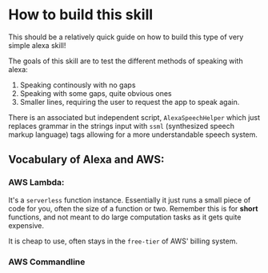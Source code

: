 # How to build this skill

This should be a relatively quick guide on how to build this type of very simple alexa skill!

The goals of this skill are to test the different methods of speaking with alexa:

1. Speaking continously with no gaps
2. Speaking with some gaps, quite obvious ones
3. Smaller lines, requiring the user to request the app to speak again.

There is an associated but independent script, `AlexaSpeechHelper` which just replaces grammar in the strings input with `ssml` (synthesized speech markup language) tags allowing for a more understandable speech system.

## Vocabulary of Alexa and AWS:

### AWS Lambda:

It's a `serverless` function instance. Essentially it just runs a small piece of code for you, often the size of a function or two.
Remember this is for **short** functions, and not meant to do large computation tasks as it gets quite expensive.

It is cheap to use, often stays in the `free-tier` of AWS' billing system.

### AWS Commandline
